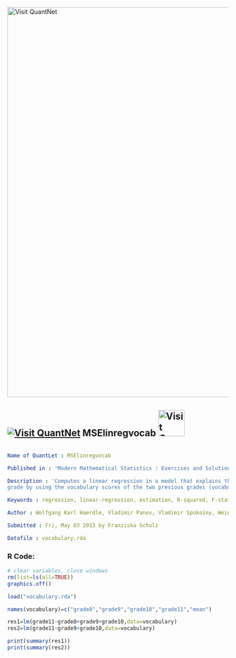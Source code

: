 
[<img src="https://github.com/QuantLet/Styleguide-and-FAQ/blob/master/pictures/banner.png" width="888" alt="Visit QuantNet">](http://quantlet.de/)

## [<img src="https://github.com/QuantLet/Styleguide-and-FAQ/blob/master/pictures/qloqo.png" alt="Visit QuantNet">](http://quantlet.de/) **MSElinregvocab** [<img src="https://github.com/QuantLet/Styleguide-and-FAQ/blob/master/pictures/QN2.png" width="60" alt="Visit QuantNet 2.0">](http://quantlet.de/)

```yaml

Name of QuantLet : MSElinregvocab

Published in : 'Modern Mathematical Statistics : Exercises and Solutions'

Description : 'Computes a linear regression in a model that explains the vocabulary score in a
grade by using the vocabulary scores of the two previous grades (vocabulary.rda).'

Keywords : regression, linear-regression, estimation, R-squared, F-statistic

Author : Wolfgang Karl Haerdle, Vladimir Panov, Vladimir Spokoiny, Weining Wang

Submitted : Fri, May 03 2013 by Franziska Schulz

Datafile : vocabulary.rda

```


### R Code:
```r
# clear variables, close windows
rm(list=ls(all=TRUE))
graphics.off()

load("vocabulary.rda")

names(vocabulary)=c("grade8","grade9","grade10","grade11","mean")

res1=lm(grade11~grade8+grade9+grade10,data=vocabulary)
res2=lm(grade11~grade9+grade10,data=vocabulary)

print(summary(res1))
print(summary(res2))

```
